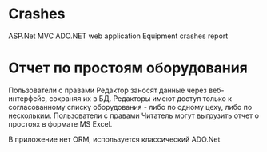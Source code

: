 # Crashes
ASP.Net MVC ADO.NET web application Equipment crashes report

# Отчет по простоям оборудования
Пользователи с правами Редактор заносят данные через веб-интерфейс, сохраняя их в БД. Редакторы имеют доступ только к согласованному списку оборудования - либо по одному цеху, либо по нескольким. Пользователи с правами Читатель могут выгрузить отчет о простоях в формате MS Excel.

В приложение нет ORM, используется классический ADO.Net
